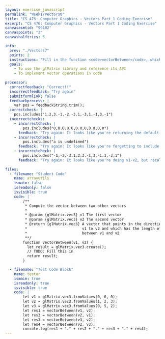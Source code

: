 ```yaml
---
layout: exercise_javascript
permalink: "Week1/Vectors8"
title: "CS 476: Computer Graphics - Vectors Part 1 Coding Exercise"
excerpt: "CS 476: Computer Graphics - Vectors Part 1 Coding Exercise"
canvasasmtid: "99102"
canvaspoints: "2"
canvashalftries: 5

info:
  prev: "./Vectors7"
  points: 2
  instructions: "Fill in the function <code>vectorBetween</code>, which takes in two <code>glMatrix.vec3</code> objects and which turns a <code>glMatrix.vec3</code> object representing the vector from the first vector to the second vector.  Please refer to <a href = \"http://glmatrix.net/docs/module-vec3.html\">the documentation</a> to see which functions might be useful."
  goals:
    - To use the glMatrix library and reference its API
    - To implement vector operations in code
    
processor:  
  correctfeedback: "Correct!!" 
  incorrectfeedback: "Try again"
  submitformlink: false
  feedbackprocess: | 
    var pos = feedbackString.trim();
  correctcheck: |
    pos.includes("1,2,3.-1,-2,-3.1,-3,1.-1,3,-1")
  incorrectchecks:
    - incorrectcheck: |
        pos.includes("0,0,0.0,0,0.0,0,0.0,0,0")
      feedback: "Try again: It looks like you're returning the default value of 0 for every coordinate in the new vector."    
    - incorrectcheck: |
        pos.includes("a is undefined")
      feedback: "Try again: It looks like you're forgetting to include the result variable as a parameter in a vec3 method."    
    - incorrectcheck: |
        pos.includes("-1,-2,-3.1,2,3.-1,3,-1.1,-3,1")
      feedback: "Try again: It looks like you're doing v1-v2, but recall that the vector from v1 to v2 is actually v2-v1!."   
 
files:
  - filename: "Student Code"
    name: arrayutils
    ismain: false
    isreadonly: false
    isvisible: true
    code: |
        /**
         * Compute the vector between two other vectors
         * 
         * @param {glMatrix.vec3} v1 The first vector
         * @param {glMatrix.vec3} v2 The second vector
         * @return {glMatrix.vec3} A vector that points in the direction from
         *                         v1 to v2 and which has the length of the distance
         *                         between v1 and v2
         **/
        function vectorBetween(v1, v2) {
          let result = glMatrix.vec3.create();
          // TODO: Fill this in
          return result;
        }

  - filename: "Test Code Block"
    name: tester
    ismain: true
    isreadonly: true
    isvisible: true
    code: | 
        let v1 = glMatrix.vec3.fromValues(0, 0, 0);
        let v2 = glMatrix.vec3.fromValues(1, 2, 3);
        let v3 = glMatrix.vec3.fromValues(0, 5, 2);
        let res1 = vectorBetween(v1, v2);
        let res2 = vectorBetween(v2, v1);
        let res3 = vectorBetween(v3, v2);
        let res4 = vectorBetween(v2, v3);
        console.log(res1 + "." + res2 + "." + res3 + "." + res4);
---
```

